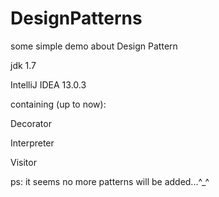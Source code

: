 DesignPatterns
==============

some simple demo about Design Pattern

jdk 1.7

IntelliJ IDEA 13.0.3

containing (up to now):

Decorator

Interpreter

Visitor

ps: it seems no more patterns will be added...^_^
